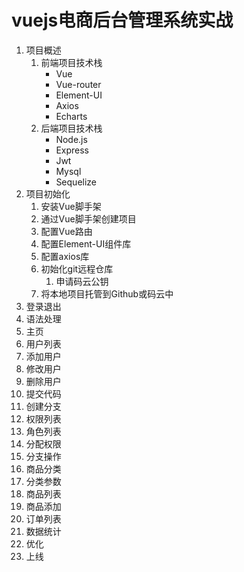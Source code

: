 # vuejs电商后台管理系统实战
1. 项目概述
   1. 前端项目技术栈
      * Vue
      * Vue-router
      * Element-UI
      * Axios
      * Echarts
   2. 后端项目技术栈
      * Node.js
      * Express
      * Jwt
      * Mysql
      * Sequelize
2. 项目初始化
   1. 安装Vue脚手架
   2. 通过Vue脚手架创建项目
   3. 配置Vue路由
   4. 配置Element-UI组件库
   5. 配置axios库
   6. 初始化git远程仓库
      1. 申请码云公钥
   7. 将本地项目托管到Github或码云中
3. 登录退出
4. 语法处理
5. 主页
6. 用户列表
7. 添加用户
8. 修改用户
9. 删除用户
10. 提交代码
11. 创建分支
12. 权限列表
13. 角色列表
14. 分配权限
15. 分支操作
16. 商品分类
17. 分类参数
18. 商品列表
19. 商品添加
20. 订单列表
21. 数据统计
22. 优化
23. 上线